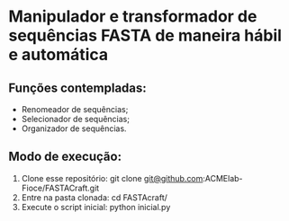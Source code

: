 # Manipulador e transformador de sequências FASTA de maneira hábil e automática

## Funções contempladas:
- Renomeador de sequências;
- Selecionador de sequências;
- Organizador de sequências.

## Modo de execução:
1. Clone esse repositório: git clone git@github.com:ACMElab-Fioce/FASTACraft.git
2. Entre na pasta clonada: cd FASTAcraft/
3. Execute o script inicial: python inicial.py
